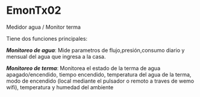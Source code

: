 # EmonTx02
Medidor agua / Monitor terma

Tiene dos funciones principales:

***Monitoreo de agua***: Mide parametros de flujo,presión,consumo diario y mensual del agua que ingresa a la casa. 

***Monitoreo de terma***: Monitorea el estado de la terma de agua apagado/encendido, tiempo encendido, temperatura del agua de la terma, modo de encendido (local mediante el pulsador o remoto a traves de wemo wifi), temperatura y humedad del ambiente
